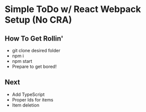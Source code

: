 

Simple ToDo w/ React Webpack Setup (No CRA)
===

How To Get Rollin'
---------------
* git clone desired folder
* npm i
* npm start
* Prepare to get bored!


Next
---------------
* Add TypeScript
* Proper Ids for items
* Item deletion
